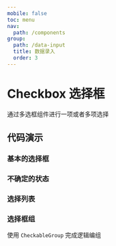 ```yaml
---
mobile: false
toc: menu
nav:
  path: /components
group:
  path: /data-input
  title: 数据录入
  order: 3
---
```

# Checkbox 选择框

通过多选框组件进行一项或者多项选择

## 代码演示

### 基本的选择框

<code src="./demo/demo1.tsx"></code>

### 不确定的状态

<code src="./demo/demo2.tsx"></code>

### 选择列表

<code src="./demo/demo3.tsx"></code>

### 选择框组

使用 `CheckableGroup` 完成逻辑编组

<code src="./demo/demo4.tsx"></code>


<API src="./Checkbox.tsx" props="circle|color|children|indeterminate|checked|onChange|defaultChecked"></API>


